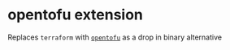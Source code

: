 # opentofu extension

Replaces `terraform` with [`opentofu`](https://opentofu.org/) as a drop in binary alternative